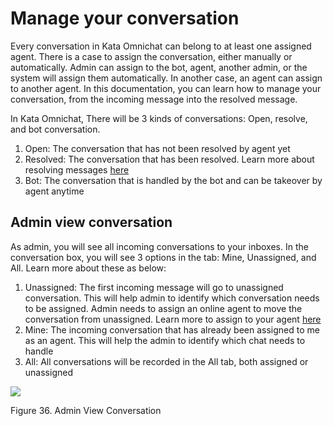 # Manage your conversation

Every conversation in Kata Omnichat can belong to at least one assigned agent. There is a case to assign the conversation, either manually or automatically. Admin can assign to the bot, agent, another admin, or the system will assign them automatically. In another case, an agent can assign to another agent. In this documentation, you can learn how to manage your conversation, from the incoming message into the resolved message.

In Kata Omnichat, There will be 3 kinds of conversations: Open, resolve, and bot conversation.

1.  Open: The conversation that has not been resolved by agent yet
2.  Resolved: The conversation that has been resolved. Learn more about resolving messages [here](https://docs.google.com/document/d/1fUHbGjJygwJ6_V7GdLq1o19oY_Kt80ZE8fnETQI-V98/edit#heading=h.rjgxb67ncvia)
3.  Bot: The conversation that is handled by the bot and can be takeover by agent anytime

## Admin view conversation

As admin, you will see all incoming conversations to your inboxes. In the conversation box, you will see 3 options in the tab: Mine, Unassigned, and All. Learn more about these as below:

1.  Unassigned: The first incoming message will go to unassigned conversation. This will help admin to identify which conversation needs to be assigned. Admin needs to assign an online agent to move the conversation from unassigned. Learn more to assign to your agent [here](https://docs.google.com/document/d/1fUHbGjJygwJ6_V7GdLq1o19oY_Kt80ZE8fnETQI-V98/edit#heading=h.b3o5emalusv6)
2.  Mine: The incoming conversation that has already been assigned to me as an agent. This will help the admin to identify which chat needs to handle
3.  All: All conversations will be recorded in the All tab, both assigned or unassigned

![](https://lh5.googleusercontent.com/RP0HxuKhAtZxEIH2a4vxAhd6FkQwyo65u2x7VPABmTk-oLv9IR2w509nqNigtkkBuLvCbpF_FY7iv6w7YAHbhn0V1QQMdErQYXLxEnp3VrDn-KQyL9VQHYZTCQuH3rQfxo5kP9WE)

Figure 36. Admin View Conversation

